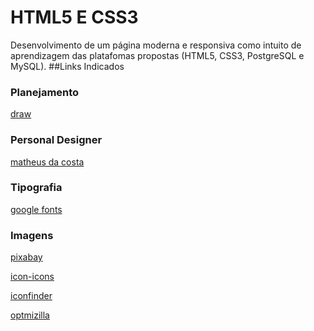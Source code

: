 # HTML5 E CSS3
Desenvolvimento de um página moderna e responsiva como intuito de aprendizagem das platafomas propostas (HTML5, CSS3, PostgreSQL e MySQL).
##Links Indicados
### Planejamento
[draw](https://www.cetic.br/)
### Personal Designer
[matheus da costa](http://matheusdacosta.art.br/)
### Tipografia
[google fonts](https://fonts.google.com/)
### Imagens
[pixabay](https://pixabay.com/pt/)

[icon-icons](https://icon-icons.com/pt/)

[iconfinder](https://www.iconfinder.com/)

[optmizilla](https://imagecompressor.com/pt/)
